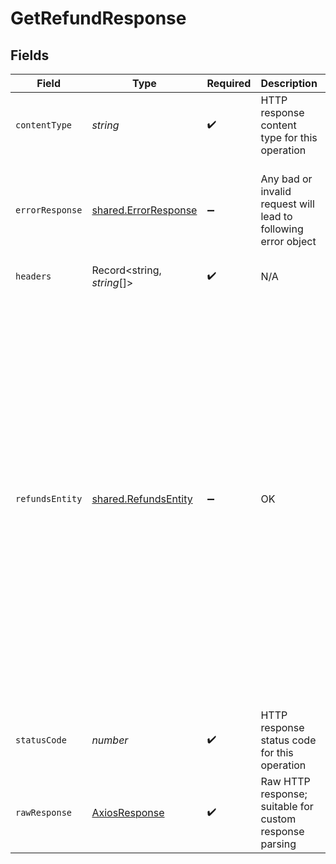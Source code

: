 # GetRefundResponse


## Fields

| Field                                                                                                                                                                                                                                                                                                                                                                                                                                                                                                                                          | Type                                                                                                                                                                                                                                                                                                                                                                                                                                                                                                                                           | Required                                                                                                                                                                                                                                                                                                                                                                                                                                                                                                                                       | Description                                                                                                                                                                                                                                                                                                                                                                                                                                                                                                                                    | Example                                                                                                                                                                                                                                                                                                                                                                                                                                                                                                                                        |
| ---------------------------------------------------------------------------------------------------------------------------------------------------------------------------------------------------------------------------------------------------------------------------------------------------------------------------------------------------------------------------------------------------------------------------------------------------------------------------------------------------------------------------------------------- | ---------------------------------------------------------------------------------------------------------------------------------------------------------------------------------------------------------------------------------------------------------------------------------------------------------------------------------------------------------------------------------------------------------------------------------------------------------------------------------------------------------------------------------------------- | ---------------------------------------------------------------------------------------------------------------------------------------------------------------------------------------------------------------------------------------------------------------------------------------------------------------------------------------------------------------------------------------------------------------------------------------------------------------------------------------------------------------------------------------------- | ---------------------------------------------------------------------------------------------------------------------------------------------------------------------------------------------------------------------------------------------------------------------------------------------------------------------------------------------------------------------------------------------------------------------------------------------------------------------------------------------------------------------------------------------- | ---------------------------------------------------------------------------------------------------------------------------------------------------------------------------------------------------------------------------------------------------------------------------------------------------------------------------------------------------------------------------------------------------------------------------------------------------------------------------------------------------------------------------------------------- |
| `contentType`                                                                                                                                                                                                                                                                                                                                                                                                                                                                                                                                  | *string*                                                                                                                                                                                                                                                                                                                                                                                                                                                                                                                                       | :heavy_check_mark:                                                                                                                                                                                                                                                                                                                                                                                                                                                                                                                             | HTTP response content type for this operation                                                                                                                                                                                                                                                                                                                                                                                                                                                                                                  |                                                                                                                                                                                                                                                                                                                                                                                                                                                                                                                                                |
| `errorResponse`                                                                                                                                                                                                                                                                                                                                                                                                                                                                                                                                | [shared.ErrorResponse](../../../sdk/models/shared/errorresponse.md)                                                                                                                                                                                                                                                                                                                                                                                                                                                                            | :heavy_minus_sign:                                                                                                                                                                                                                                                                                                                                                                                                                                                                                                                             | Any bad or invalid request will lead to following error object                                                                                                                                                                                                                                                                                                                                                                                                                                                                                 | {<br/>"message": "bad URL, please check API documentation",<br/>"code": "request_failed",<br/>"type": "invalid_request_error"<br/>}                                                                                                                                                                                                                                                                                                                                                                                                            |
| `headers`                                                                                                                                                                                                                                                                                                                                                                                                                                                                                                                                      | Record<string, *string*[]>                                                                                                                                                                                                                                                                                                                                                                                                                                                                                                                     | :heavy_check_mark:                                                                                                                                                                                                                                                                                                                                                                                                                                                                                                                             | N/A                                                                                                                                                                                                                                                                                                                                                                                                                                                                                                                                            |                                                                                                                                                                                                                                                                                                                                                                                                                                                                                                                                                |
| `refundsEntity`                                                                                                                                                                                                                                                                                                                                                                                                                                                                                                                                | [shared.RefundsEntity](../../../sdk/models/shared/refundsentity.md)                                                                                                                                                                                                                                                                                                                                                                                                                                                                            | :heavy_minus_sign:                                                                                                                                                                                                                                                                                                                                                                                                                                                                                                                             | OK                                                                                                                                                                                                                                                                                                                                                                                                                                                                                                                                             | {<br/>"cf_payment_id": 918812,<br/>"cf_refund_id": "refund_1553338",<br/>"refund_id": "REF-123",<br/>"order_id": "c6G-QMcbm1848",<br/>"entity": "refund",<br/>"refund_amount": 100.81,<br/>"refund_currency": "INR",<br/>"refund_note": "Refund for order #123",<br/>"refund_status": "SUCCESS",<br/>"refund_type": "MERCHANT_INITIATED",<br/>"refund_splits": [],<br/>"status_description": "In Progress",<br/>"refund_arn": "RF12312",<br/>"metadata": null,<br/>"created_at": "2021-07-25T08:57:52+05:30",<br/>"processed_at": "2021-07-25T12:57:52+05:30",<br/>"refund_charge": 0,<br/>"refund_mode": "STANDARD"<br/>} |
| `statusCode`                                                                                                                                                                                                                                                                                                                                                                                                                                                                                                                                   | *number*                                                                                                                                                                                                                                                                                                                                                                                                                                                                                                                                       | :heavy_check_mark:                                                                                                                                                                                                                                                                                                                                                                                                                                                                                                                             | HTTP response status code for this operation                                                                                                                                                                                                                                                                                                                                                                                                                                                                                                   |                                                                                                                                                                                                                                                                                                                                                                                                                                                                                                                                                |
| `rawResponse`                                                                                                                                                                                                                                                                                                                                                                                                                                                                                                                                  | [AxiosResponse](https://axios-http.com/docs/res_schema)                                                                                                                                                                                                                                                                                                                                                                                                                                                                                        | :heavy_check_mark:                                                                                                                                                                                                                                                                                                                                                                                                                                                                                                                             | Raw HTTP response; suitable for custom response parsing                                                                                                                                                                                                                                                                                                                                                                                                                                                                                        |                                                                                                                                                                                                                                                                                                                                                                                                                                                                                                                                                |